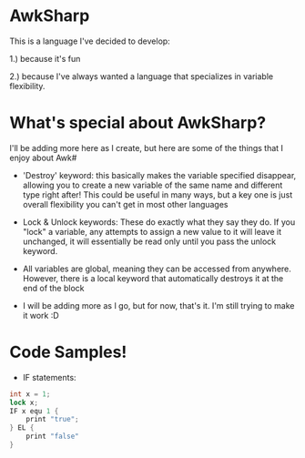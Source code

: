 # AwkSharp
This is a language I've decided to develop:


1.) because it's fun


2.) because I've always wanted a language that specializes in variable flexibility. 

# What's special about AwkSharp?
I'll be adding more here as I create, but here are some of the things that I enjoy about Awk#

- 'Destroy' keyword: this basically makes the variable specified disappear, allowing you to create a new variable of the same name and different type right after! This could
be useful in many ways, but a key one is just overall flexibility you can't get in most other languages

- Lock & Unlock keywords: These do exactly what they say they do. If you "lock" a variable, any attempts to assign a new value to it will leave it unchanged, 
it will essentially be read only until you pass the unlock keyword.

- All variables are global, meaning they can be accessed from anywhere. However, there is a local keyword that automatically destroys it at the end of the block

- I will be adding more as I go, but for now, that's it. I'm still trying to make it work :D

# Code Samples!

- IF statements:


```cs
int x = 1;
lock x;
IF x equ 1 {
    print "true";
} EL {
    print "false"
}
```
